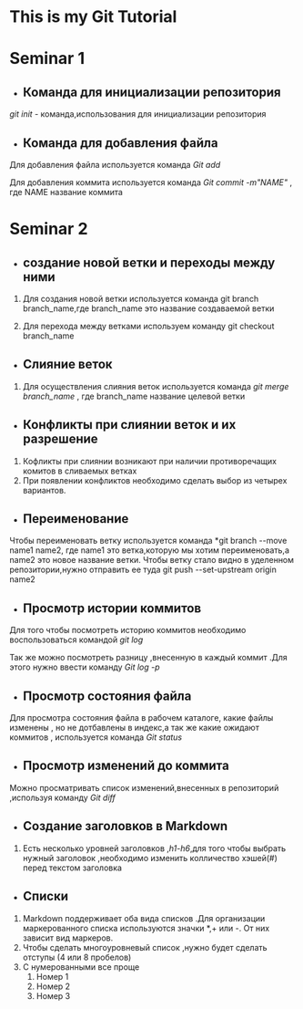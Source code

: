 # This is my Git Tutorial

# Seminar 1

* ## Команда для инициализации репозитория

 *git init* - команда,использования для инициализации репозитория

 * ## Команда для добавления файла

 Для добавления файла используется команда *Git add*

 Для добавления коммита используется команда *Git commit -m"NAME"* , где NAME название коммита

# Seminar 2

* ## создание новой ветки и переходы между ними

1. Для создания новой ветки используется команда git branch branch_name,где branch_name это название создаваемой ветки

2. Для перехода между ветками используем команду git checkout branch_name

* ## Слияние веток

1. Для осуществления слияния веток используется команда *git merge branch_name* , где branch_name название целевой ветки

* ## Конфликты при слиянии веток и их разрешение

1. Кофликты при слиянии возникают при наличии противоречащих комитов в сливаемых ветках
2. При появлении конфликтов необходимо сделать выбор из четырех вариантов.

* ## Переименование 

Чтобы переименовать ветку используется команда *git branch --move name1 name2, где name1 это ветка,которую мы хотим переименовать,а name2 это новое название ветки. Чтобы ветку стало видно в уделенном репозитории,нужно отправить ее туда  git push --set-upstream origin name2 

* ## Просмотр истории коммитов

 Для того чтобы посмотреть историю коммитов необходимо воспользоваться командой *git log*

 Так же можно посмотреть разницу ,внесенную в каждый коммит .Для этого нужно ввести команду *Git log -p*

 * ## Просмотр состояния файла

 Для просмотра состояния файла в рабочем каталоге, какие файлы изменены , но не дотбавлены в индекс,а так же какие ожидают коммитов , используется команда *Git status*

 * ## Просмотр изменений до коммита

 Можно просматривать список изменений,внесенных в репозиторий ,используя команду *Git diff*



* ## Создание заголовков в Markdown
 
 1. Есть несколько уровней заголовков ,*h1-h6*,для того чтобы выбрать нужный заголовок ,необходимо изменить колличество хэшей(#) перед текстом заголовка

 * ## Списки 

  1. Markdown поддерживает оба вида списков .Для организации маркерованного списка используются значки *,+ или -. От них зависит вид маркеров. 
  2. Чтобы сделать многоуровневый список ,нужно будет сделать отступы (4 или 8 пробелов)
  3. С нумерованными все проще 
      1. Номер 1 
      1. Номер 2
      3. Номер 3
        




        


 
